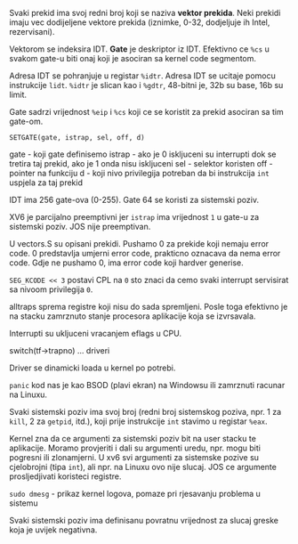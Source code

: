 Svaki prekid ima svoj redni broj koji se naziva **vektor prekida**.
Neki prekidi imaju vec dodijeljene vektore prekida (iznimke, 0-32, dodjeljuje ih Intel, rezervisani).

Vektorom se indeksira IDT.
**Gate** je deskriptor iz IDT.
Efektivno ce `%cs` u svakom gate-u biti onaj koji je asociran sa kernel code segmentom.

Adresa IDT se pohranjuje u registar `%idtr`.
Adresa IDT se ucitaje pomocu instrukcije `lidt`.
`%idtr` je slican kao i `%gdtr`, 48-bitni je, 32b su base, 16b su limit.

Gate sadrzi vrijednost `%eip` i `%cs` koji ce se koristit za prekid asociran sa tim gate-om.


`SETGATE(gate, istrap, sel, off, d)`

gate - koji gate definisemo
istrap - ako je 0 iskljuceni su interrupti dok se tretira taj prekid, ako je 1 onda nisu iskljuceni
sel - selektor koristen
off - pointer na funkciju
d - koji nivo privilegija potreban da bi instrukcija `int` uspjela za taj prekid


IDT ima 256 gate-ova (0-255).
Gate 64 se koristi za sistemski poziv.

XV6 je parcijalno preemptivni jer `istrap` ima vrijednost `1` u gate-u za sistemski poziv.
JOS nije preemptivan.

U vectors.S su opisani prekidi.
Pushamo 0 za prekide koji nemaju error code. 
0 predstavlja umjerni error code, prakticno oznacava da nema error code.
Gdje ne pushamo 0, ima error code koji hardver generise.

`SEG_KCODE << 3` postavi CPL na `0` sto znaci da cemo svaki interrupt servisirat sa nivoom privilegija `0`.

alltraps sprema registre koji nisu do sada spremljeni.
Posle toga efektivno je na stacku zamrznuto stanje procesora aplikacije koja se izvrsavala.


Interrupti su ukljuceni vracanjem eflags u CPU.


switch(tf->trapno)
...
driveri


Driver se dinamicki loada u kernel po potrebi.


`panic` kod nas je kao BSOD (plavi ekran) na Windowsu ili zamrznuti racunar na Linuxu.

Svaki sistemski poziv ima svoj broj (redni broj sistemskog poziva, npr. 1 za `kill`, 2 za `getpid`, itd.), 
koji prije instrukcije `int` stavimo u registar `%eax`.

Kernel zna da ce argumenti za sistemski poziv bit na user stacku te aplikacije.
Moramo provjeriti i dali su argumenti uredu, npr. mogu biti pogresni ili zlonamjerni.
U xv6 svi argumenti za sistemske pozive su cjelobrojni (tipa `int`), ali npr. na Linuxu ovo nije slucaj.
JOS ce argumente prosljedjivati koristeci registre.

`sudo dmesg` - prikaz kernel logova, pomaze pri rjesavanju problema u sistemu

Svaki sistemski poziv ima definisanu povratnu vrijednost za slucaj greske koja je uvijek negativna.
